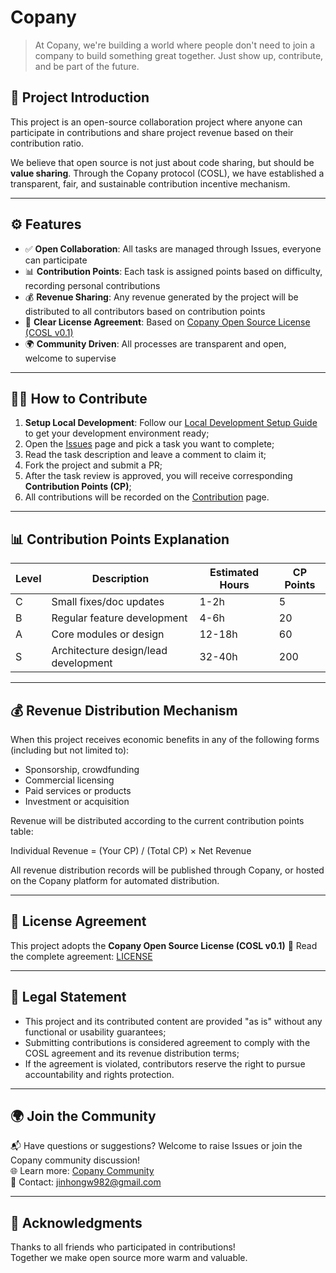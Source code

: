 # Copany

> At Copany, we're building a world where people don't need to join a company to build something great together. Just show up, contribute, and be part of the future.

## 🚀 Project Introduction

This project is an open-source collaboration project where anyone can participate in contributions and share project revenue based on their contribution ratio.

We believe that open source is not just about code sharing, but should be **value sharing**. Through the Copany protocol (COSL), we have established a transparent, fair, and sustainable contribution incentive mechanism.

---

## ⚙️ Features

- ✅ **Open Collaboration**: All tasks are managed through Issues, everyone can participate
- 📊 **Contribution Points**: Each task is assigned points based on difficulty, recording personal contributions
- 💰 **Revenue Sharing**: Any revenue generated by the project will be distributed to all contributors based on contribution points
- 📖 **Clear License Agreement**: Based on [Copany Open Source License (COSL v0.1)](https://github.com/Copanies/Copany/blob/main/LICENSE)
- 🌍 **Community Driven**: All processes are transparent and open, welcome to supervise

---

## 🧑‍💻 How to Contribute

1. **Setup Local Development**: Follow our [Local Development Setup Guide](https://github.com/Copanies/Copany/blob/main/local-development-setup.md) to get your development environment ready;
2. Open the [Issues](https://copany-app-229305319236.asia-east1.run.app/copany/5?tab=Cooperate) page and pick a task you want to complete;
3. Read the task description and leave a comment to claim it;
4. Fork the project and submit a PR;
5. After the task review is approved, you will receive corresponding **Contribution Points (CP)**;
6. All contributions will be recorded on the [Contribution](https://copany-app-229305319236.asia-east1.run.app/copany/5?tab=Contribution) page.

---

## 📊 Contribution Points Explanation

| Level | Description                          | Estimated Hours | CP Points |
| ----- | ------------------------------------ | --------------- | --------- |
| C     | Small fixes/doc updates              | 1-2h            | 5         |
| B     | Regular feature development          | 4-6h            | 20        |
| A     | Core modules or design               | 12-18h          | 60        |
| S     | Architecture design/lead development | 32-40h          | 200       |

---

## 💰 Revenue Distribution Mechanism

When this project receives economic benefits in any of the following forms (including but not limited to):

- Sponsorship, crowdfunding
- Commercial licensing
- Paid services or products
- Investment or acquisition

Revenue will be distributed according to the current contribution points table:

Individual Revenue = (Your CP) / (Total CP) × Net Revenue

All revenue distribution records will be published through Copany, or hosted on the Copany platform for automated distribution.

---

## 📄 License Agreement

This project adopts the **Copany Open Source License (COSL v0.1)**
📖 Read the complete agreement: [LICENSE](https://github.com/Copanies/Copany/blob/main/LICENSE)

---

## 🧾 Legal Statement

- This project and its contributed content are provided "as is" without any functional or usability guarantees;
- Submitting contributions is considered agreement to comply with the COSL agreement and its revenue distribution terms;
- If the agreement is violated, contributors reserve the right to pursue accountability and rights protection.

---

## 🌍 Join the Community

📬 Have questions or suggestions? Welcome to raise Issues or join the Copany community discussion!  
🌐 Learn more: [Copany Community](https://copany-app-229305319236.asia-east1.run.app/copany/5)  
📧 Contact: jinhongw982@gmail.com

---

## 🙌 Acknowledgments

Thanks to all friends who participated in contributions!  
Together we make open source more warm and valuable.
